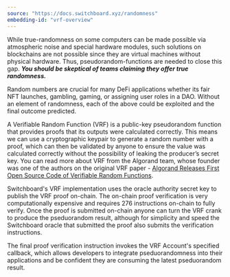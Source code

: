```yaml
---
source: "https://docs.switchboard.xyz/randomness"
embedding-id: "vrf-overview"
---
```

While true-randomness on some computers can be made possible via atmospheric
noise and special hardware modules, such solutions on blockchains are not
possible since they are virtual machines without physical hardware. Thus,
pseudorandom-functions are needed to close this gap. **_You should be skeptical
of teams claiming they offer true randomness._**

Random numbers are crucial for many DeFi applications whether its fair NFT
launches, gambling, gaming, or assigning user roles in a DAO. Without an element
of randomness, each of the above could be exploited and the final outcome
predicted.

A Verifiable Random Function (VRF) is a public-key pseudorandom function that
provides proofs that its outputs were calculated correctly. This means we can
use a cryptographic keypair to generate a random number with a proof, which can
then be validated by anyone to ensure the value was calculated correctly without
the possibility of leaking the producer’s secret key. You can read more about
VRF from the Algorand team, whose founder was one of the authors on the original
VRF paper -
[Algorand Releases First Open Source Code of Verifiable Random Functions](https://medium.com/algorand/algorand-releases-first-open-source-code-of-verifiable-random-function-93c2960abd61).

Switchboard's VRF implementation uses the oracle authority secret key to publish
the VRF proof on-chain. The on-chain proof verification is very computationally
expensive and requires 276 instructions on-chain to fully verify. Once the proof
is submitted on-chain anyone can turn the VRF crank to produce the pseduorandom
result, although for simplicity and speed the Switchboard oracle that submitted
the proof also submits the verification instructions.

The final proof verification instruction invokes the VRF Account's specified
callback, which allows developers to integrate pseduorandomness into their
applications and be confident they are consuming the latest pseduorandom result.
